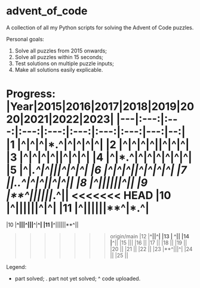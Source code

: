 # advent_of_code
A collection of all my Python scripts for solving the Advent of Code puzzles.

Personal goals:
1) Solve all puzzles from 2015 onwards;
2) Solve all puzzles within 15 seconds;
3) Test solutions on multiple puzzle inputs;
4) Make all solutions easily explicable.

Progress:
|Year|2015|2016|2017|2018|2019|2020|2021|2022|2023|
|---|:---:|:---:|:---:|:---:|:---:|:---:|:---:|---:|--:|
|1  |**^|**^|**^|*.^|**^|**^|**^|**^|
|2  |**^|**^|**^|^||**^|**^|**^|
|3  |**^|**^|^|^||**^|**^|**^|
|4  |**^|*.^|^|^|**^|**^|**^|**^|
|5  |**^|*.^|^|||**^|**^|**^|
|6  |**^|**^|^||**^|**^|**^|**^|
|7  ||..^|^|^||^|**^||
|8  |**^||||||**^||
|9  |**^||||||*.^||
<<<<<<< HEAD
|10 |**^||||||**^|**^|
|11 |**^||||||**^|*.^|
=======
|10 |**^|||^|||**^|**^|
|11 |**^||||||**^||
>>>>>>> origin/main
|12 |**^||^|
|13 |   ^||
|14 |**^||
|15 |||
|16 ||
|17 ||
|18 ||
|19 ||
|20 ||
|21 ||
|22 ||
|23 |**^|||^|
|24 ||
|25 ||

Legend:
* part solved;
. part not yet solved;
^ code uploaded.
